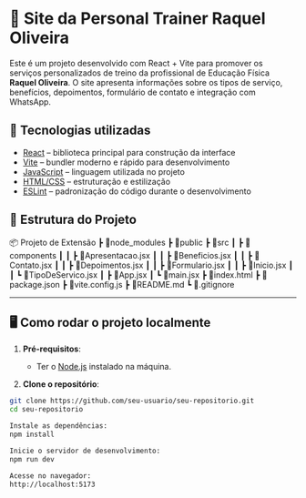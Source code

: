 # 💪 Site da Personal Trainer Raquel Oliveira

Este é um projeto desenvolvido com React + Vite para promover os serviços personalizados de treino da profissional de Educação Física **Raquel Oliveira**. O site apresenta informações sobre os tipos de serviço, benefícios, depoimentos, formulário de contato e integração com WhatsApp.

## 🚀 Tecnologias utilizadas

- [React](https://reactjs.org/) – biblioteca principal para construção da interface
- [Vite](https://vitejs.dev/) – bundler moderno e rápido para desenvolvimento
- [JavaScript](https://developer.mozilla.org/pt-BR/docs/Web/JavaScript) – linguagem utilizada no projeto
- [HTML/CSS](https://developer.mozilla.org/pt-BR/docs/Web/HTML) – estruturação e estilização
- [ESLint](https://eslint.org/) – padronização do código durante o desenvolvimento

## 📁 Estrutura do Projeto

📦 Projeto de Extensão
┣ 📂node_modules
┣ 📂public
┣ 📂src
┃ ┣ 📂components
┃ ┃ ┣ 📄Apresentacao.jsx
┃ ┃ ┣ 📄Beneficios.jsx
┃ ┃ ┣ 📄Contato.jsx
┃ ┃ ┣ 📄Depoimentos.jsx
┃ ┃ ┣ 📄Formulario.jsx
┃ ┃ ┣ 📄Inicio.jsx
┃ ┃ ┗ 📄TipoDeServico.jsx
┃ ┣ 📄App.jsx
┃ ┗ 📄main.jsx
┣ 📄index.html
┣ 📄package.json
┣ 📄vite.config.js
┣ 📄README.md
┗ 📄.gitignore

---

## 🖥️ Como rodar o projeto localmente

1. **Pré-requisitos**:
   - Ter o [Node.js](https://nodejs.org/) instalado na máquina.

2. **Clone o repositório**:

```bash
git clone https://github.com/seu-usuario/seu-repositorio.git
cd seu-repositorio

Instale as dependências:
npm install

Inicie o servidor de desenvolvimento:
npm run dev

Acesse no navegador:
http://localhost:5173


